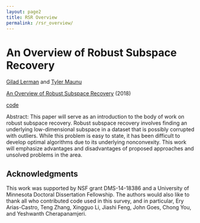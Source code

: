 ```yaml
---
layout: page2
title: RSR Overview
permalink: /rsr_overview/
---
```


# An Overview of Robust Subspace Recovery

 [Gilad Lerman](http://www-users.math.umn.edu/~lerman/) and [Tyler Maunu](https://twmaunu.github.io/)

[An Overview of Robust Subspace Recovery]() (2018)

[code](http://math.mit.edu/~maunut/files/paper_plots.zip)

Abstract:
This paper will serve as an introduction to the body of work on robust subspace recovery.
Robust subspace recovery involves finding an underlying low-dimensional subspace in a dataset 
that is possibly corrupted with outliers. While this problem is easy to state, it has been difficult 
to develop optimal algorithms due to its underlying nonconvexity. This work will emphasize advantages 
and disadvantages of proposed approaches and unsolved problems in the area.


## Acknowledgments
This work was supported by NSF grant DMS-14-18386 and a University of 
Minnesota Doctoral Dissertation Fellowship. The authors would also like to
thank all who contributed code used in this survey, and in particular, Ery
Arias-Castro, Teng Zhang, Xingguo Li, Jiashi Feng, John Goes, Chong You, and
Yeshwanth Cherapanamjeri.

